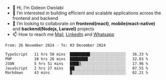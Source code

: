 - 👋 Hi, I’m Gideon Owolabi
- 👀 I’m interested in building efficient and scalable applications across the frontend and backend
- 💞️ I’m looking to collaborate on <b>frontend(react)</b>, <b>mobile(react-native)</b> and <b>backend(Nodejs, Laravel)</b> projects
- 📫 How to reach me <a href="mailto:gideoniyin2021@gmail.com">Mail</a>, <a href="https://www.linkedin.com/in/gideon-owolabi-9b667a232/">LinkedIn</a> and <a href="https://wa.me/2348055377085">Whatsapp</a>

<!---
gude1/gude1 is a ✨ special ✨ repository because its `README.md` (this file) appears on your GitHub profile.
You can click the Preview link to take a look at your changes.
--->

<!--START_SECTION:waka-->

```txt
From: 26 November 2024 - To: 03 December 2024

TypeScript   11 hrs 50 mins  █████████░░░░░░░░░░░░░░░░   36.33 %
PHP          10 hrs 26 mins  ████████░░░░░░░░░░░░░░░░░   32.03 %
JSON         5 hrs 51 mins   ████▒░░░░░░░░░░░░░░░░░░░░   17.96 %
JavaScript   2 hrs 27 mins   ██░░░░░░░░░░░░░░░░░░░░░░░   07.55 %
Markdown     43 mins         ▓░░░░░░░░░░░░░░░░░░░░░░░░   02.21 %
```

<!--END_SECTION:waka-->
